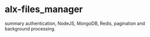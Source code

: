 # alx-files_manager
summary  authentication, NodeJS, MongoDB, Redis, pagination and background processing.
